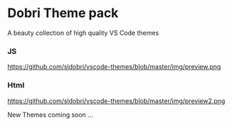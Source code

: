 # Dobri Theme pack

A beauty collection of high quality VS Code themes

### JS
https://github.com/sldobri/vscode-themes/blob/master/img/preview.png

### Html
https://github.com/sldobri/vscode-themes/blob/master/img/preview2.png

New Themes coming soon ...
